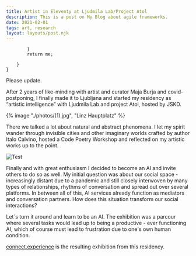 ```yaml
---
title: Artist in Eleventy at Ljudmila Lab/Project Atol
description: This is a post on My Blog about agile frameworks.
date: 2021-02-01
tags: art, research
layout: layouts/post.njk
---
```


```text/2-3
		}
		return me;
		
	}
}
```

Please update.

After 2 years of like-minding with artist and curator Maja Burja and covid-postponing, I finally made it to Ljubljana and started my residency as “artistic intelligence” with Ljudmila Lab and project Atol, hosted by JSKD.

{% image "./photos/(1).jpg", "Linz Hauptplatz" %}


There we talked a lot about natural and abstract phenomena. I let my spirit wander through invisible cities and other imaginary worlds crafted by author Italo Calvino, hosted a Code Poetry Workshop and reflected on my artistic works up to the point.

![Test](img/photo5870657606127826332.jpg "Optional title")

Finally and with great enthusiasm I decided to become an AI and invite others to do so as well. My initial question was about our social space - increasingly distant due to a pandemic and still closely interwoven by many types of relationships, rhythms of conversation and spread out over several platforms. In between all of this, AI services already function as mediators and conversation partners. How does this situation transform our social interactions?

Let´s turn it around and learn to be an AI. The exhibition was a parcour where several tasks would lead up to being a productive - ever functioning AI, which of course must lead to frustration due to one's own human condition.

<a href="{{ '/art/connect_experience/' | url }}">connect.experience</a> is the resulting exhibition from this residency.








